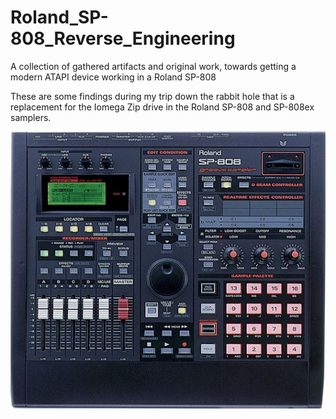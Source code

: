 # Roland_SP-808_Reverse_Engineering
A collection of gathered artifacts and original work, towards getting a modern ATAPI device working in a Roland SP-808

These are some findings during my trip down the rabbit hole that is a replacement for the Iomega Zip drive in the Roland SP-808 and SP-808ex samplers.

![Roland SP-808](https://raw.githubusercontent.com/hsiboy/Roland_SP-808_Reverse_Engineering/default/roland_sp808.jpg "Roland SP-808")
